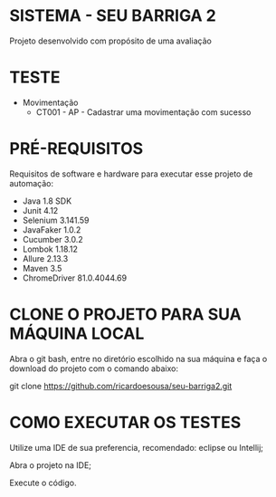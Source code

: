 # SISTEMA - SEU BARRIGA 2
Projeto desenvolvido com propósito de uma avaliação

# TESTE

* Movimentação
  * CT001 - AP - Cadastrar uma movimentação com sucesso

# PRÉ-REQUISITOS

Requisitos de software e hardware para executar esse projeto de automação:

* Java 1.8 SDK
* Junit 4.12
* Selenium 3.141.59
* JavaFaker 1.0.2
* Cucumber 3.0.2
* Lombok 1.18.12
* Allure 2.13.3
* Maven 3.5
* ChromeDriver 81.0.4044.69


# CLONE O PROJETO PARA SUA MÁQUINA LOCAL

Abra o git bash, entre no diretório escolhido na sua máquina e faça o download do projeto com o comando abaixo:

git clone https://github.com/ricardoesousa/seu-barriga2.git

# COMO EXECUTAR OS TESTES

Utilize uma IDE de sua preferencia, recomendado: eclipse ou Intellij;

Abra o projeto na IDE;

Execute o código.
